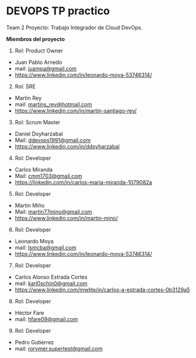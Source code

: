 # DEVOPS TP practico

Team 2
Proyecto: Trabajo Integrador de Cloud DevOps.

**Miembros del proyecto**

1. Rol: Product Owner
- Juan Pablo Arnedo 
- mail: juampa@gmail.com  
- https://www.linkedin.com/in/leonardo-moya-53746314/

2. Rol: SRE
- Martin Rey 
- mail: martins_rey@hotmail.com  
- https://www.linkedin.com/in/martin-santiago-rey/


3. Rol: Scrum Master
- Daniel Doyharzabal  
- Mail: ddevops1991@gmail.com 
- https://www.linkedin.com/in/ddoyharzabal


4. Rol: Developer
- Carlos Miranda
- Mail: cmm1703@gmail.com  
- https://linkedin.com/in/carlos-maria-miranda-1079082a


5. Rol: Developer
- Martin Miño  
- Mail: martin77mino@gmail.com  
- https://www.linkedin.com/in/martin-mino/

6. Rol: Developer
- Leonardo Moya 
- mail: lsmcba@gmail.com  
- https://www.linkedin.com/in/leonardo-moya-53746314/

7. Rol: Developer
- Carlos Alonso Estrada Cortes 
- mail: karl0schin0@gmail.com 
- https://www.linkedin.com/mwlite/in/carlos-a-estrada-cortes-0b3129a5

8. Rol: Developer
- Héctor Fare
- mail: hfare09@gmail.com

9. Rol: Developer
- Pedro Gutierrez 
- mail: rorymer.supertest@gmail.com


